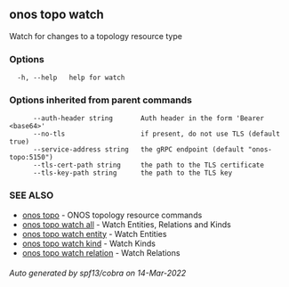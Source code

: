 <!--
SPDX-FileCopyrightText: 2019-present Open Networking Foundation <info@opennetworking.org>

SPDX-License-Identifier: Apache-2.0
-->

## onos topo watch

Watch for changes to a topology resource type

### Options

```
  -h, --help   help for watch
```

### Options inherited from parent commands

```
      --auth-header string       Auth header in the form 'Bearer <base64>'
      --no-tls                   if present, do not use TLS (default true)
      --service-address string   the gRPC endpoint (default "onos-topo:5150")
      --tls-cert-path string     the path to the TLS certificate
      --tls-key-path string      the path to the TLS key
```

### SEE ALSO

* [onos topo](onos_topo.md)	 - ONOS topology resource commands
* [onos topo watch all](onos_topo_watch_all.md)	 - Watch Entities, Relations and Kinds
* [onos topo watch entity](onos_topo_watch_entity.md)	 - Watch Entities
* [onos topo watch kind](onos_topo_watch_kind.md)	 - Watch Kinds
* [onos topo watch relation](onos_topo_watch_relation.md)	 - Watch Relations

###### Auto generated by spf13/cobra on 14-Mar-2022
